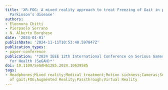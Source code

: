```yaml
---
title: 'XR-FOG: A mixed reality approach to treat Freezing of Gait in patients with
  Parkinson’s disease'
authors:
- Eleonora Chitti
- Pierpaolo Serrano
- N. Alberto Borghese
date: '2024-01-01'
publishDate: '2024-11-11T10:53:40.597847Z'
publication_types:
- paper-conference
publication: '*2024 IEEE 12th International Conference on Serious Games and Applications
  for Health (SeGAH)*'
doi: 10.1109/SeGAH61285.2024.10639585
tags:
- Headphones;Mixed reality;Medical treatment;Motion sickness;Cameras;Serious games;Usability;Freezing
  of gait;FOG;Augmented Reality;Passthrough;Virtual Reality
---
```

